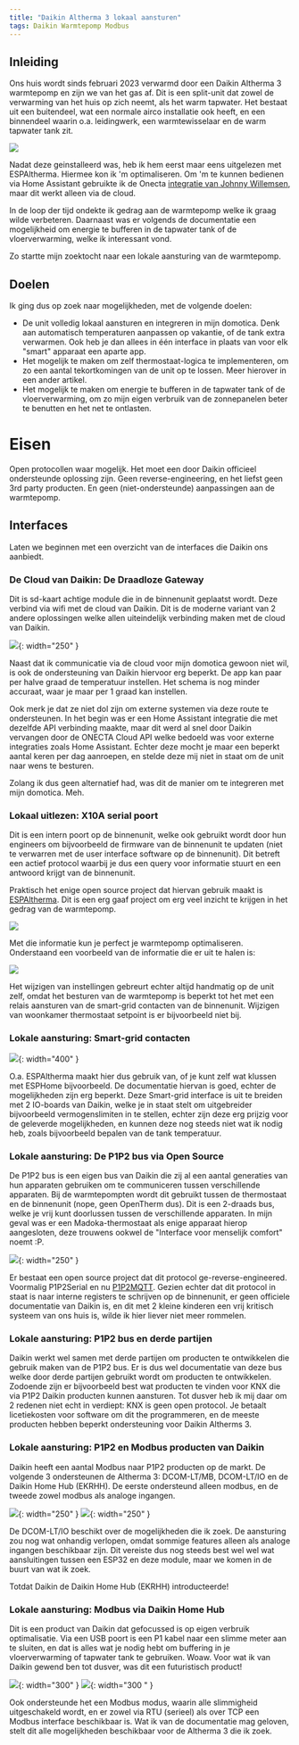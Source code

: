 ```yaml
---
title: "Daikin Altherma 3 lokaal aansturen"
tags: Daikin Warmtepomp Modbus
---
```


## Inleiding

Ons huis wordt sinds februari 2023 verwarmd door een Daikin Altherma 3 warmtepomp en zijn we van het gas af. Dit is een split-unit dat zowel de verwarming van het huis op zich neemt, als het warm tapwater. Het bestaat uit een buitendeel, wat een normale airco installatie ook heeft, en een binnendeel waarin o.a. leidingwerk, een warmtewisselaar en de warm tapwater tank zit. 

![](/assets/images/daikin_altherma_3/units.png)

Nadat deze geinstalleerd was, heb ik hem eerst maar eens uitgelezen met ESPAltherma. Hiermee kon ik 'm optimaliseren. Om 'm te kunnen bedienen via Home Assistant gebruikte ik de Onecta [integratie van Johnny Willemsen](https://github.com/jwillemsen/daikin_onecta), maar dit werkt alleen via de cloud.

In de loop der tijd ondekte ik gedrag aan de warmtepomp welke ik graag wilde verbeteren. Daarnaast was er volgends de documentatie een mogelijkheid om energie te bufferen in de tapwater tank of de vloerverwarming, welke ik interessant vond.

Zo startte mijn zoektocht naar een lokale aansturing van de warmtepomp.

## Doelen

Ik ging dus op zoek naar mogelijkheden, met de volgende doelen:
- De unit volledig lokaal aansturen en integreren in mijn domotica. Denk aan automatisch temperaturen aanpassen op vakantie, of de tank extra verwarmen. Ook heb je dan allees in één interface in plaats van voor elk "smart" apparaat een aparte app.
- Het mogelijk te maken om zelf thermostaat-logica te implementeren, om zo een aantal tekortkomingen van de unit op te lossen. Meer hierover in een ander artikel.
- Het mogelijk te maken om energie te bufferen in de tapwater tank of de vloerverwarming, om zo mijn eigen verbruik van de zonnepanelen beter te benutten en het net te ontlasten.

# Eisen

Open protocollen waar mogelijk. Het moet een door Daikin officieel ondersteunde oplossing zijn. Geen reverse-engineering, en het liefst geen 3rd party producten. En geen (niet-ondersteunde) aanpassingen aan de warmtepomp.

## Interfaces

Laten we beginnen met een overzicht van de interfaces die Daikin ons aanbiedt.

### De Cloud van Daikin: De Draadloze Gateway

Dit is sd-kaart achtige module die in de binnenunit geplaatst wordt. Deze verbind via wifi met de cloud van Daikin. Dit is de moderne variant van 2 andere oplossingen welke allen uiteindelijk verbinding maken met de cloud van Daikin.

![](/assets/images/daikin_altherma_3/wifi-sd-card.png){: width="250" }

Naast dat ik communicatie via de cloud voor mijn domotica gewoon niet wil, is ook de ondersteuning van Daikin hiervoor erg beperkt. De app kan paar per halve graad de temperatuur instellen. Het schema is nog minder accuraat, waar je maar per 1 graad kan instellen.

Ook merk je dat ze niet dol zijn om externe systemen via deze route te ondersteunen. In het begin was er een Home Assistant integratie die met dezelfde API verbinding maakte, maar dit werd al snel door Daikin vervangen door de ONECTA Cloud API welke bedoeld was voor externe integraties zoals Home Assistant. Echter deze mocht je maar een beperkt aantal keren per dag aanroepen, en stelde deze mij niet in staat om de unit naar wens te besturen.

Zolang ik dus geen alternatief had, was dit de manier om te integreren met mijn domotica. Meh.

### Lokaal uitlezen: X10A serial poort

Dit is een intern poort op de binnenunit, welke ook gebruikt wordt door hun engineers om bijvoorbeeld de firmware van de binnenunit te updaten (niet te verwarren met de user interface software op de binnenunit). Dit betreft een actief protocol waarbij je dus een query voor informatie stuurt en een antwoord krijgt van de binnenunit. 

Praktisch het enige open source project dat hiervan gebruik maakt is [ESPAltherma](https://github.com/raomin/ESPAltherma). Dit is een erg gaaf project om erg veel inzicht te krijgen in het gedrag van de warmtepomp. 

![](/assets/images/daikin_altherma_3/espaltherma.png)

Met die informatie kun je perfect je warmtepomp optimaliseren. Onderstaand een voorbeeld van de informatie die er uit te halen is:

![](/assets/images/daikin_altherma_3/grafana.png)

Het wijzigen van instellingen gebreurt echter altijd handmatig op de unit zelf, omdat het besturen van de warmtepomp is beperkt tot het met een relais aansturen van de smart-grid contacten van de binnenunit. Wijzigen van woonkamer thermostaat setpoint is er bijvoorbeeld niet bij.

### Lokale aansturing: Smart-grid contacten

![](/assets/images/daikin_altherma_3/smart-grid.png){: width="400" }

O.a. ESPAltherma maakt hier dus gebruik van, of je kunt zelf wat klussen met ESPHome bijvoorbeeld. De documentatie hiervan is goed, echter de mogelijkheden zijn erg beperkt. Deze Smart-grid interface is uit te breiden met 2 IO-boards van Daikin, welke je in staat stelt om uitgebreider bijvoorbeeld vermogenslimiten in te stellen, echter zijn deze erg prijzig voor de geleverde mogelijkheden, en kunnen deze nog steeds niet wat ik nodig heb, zoals bijvoorbeeld bepalen van de tank temperatuur.

### Lokale aansturing: De P1P2 bus via Open Source

De P1P2 bus is een eigen bus van Daikin die zij al een aantal generaties van hun apparaten gebruiken om te communiceren tussen verschillende apparaten. Bij de warmtepompten wordt dit gebruikt tussen de thermostaat en de binnenunit (nope, geen OpenTherm dus). Dit is een 2-draads bus, welke je vrij kunt doorlussen tussen de verschillende apparaten. In mijn geval was er een Madoka-thermostaat als enige apparaat hierop aangesloten, deze trouwens ookwel de "Interface voor menselijk comfort" noemt :P.

![](/assets/images/daikin_altherma_3/thermostat.png){: width="250" }

Er bestaat een open source project dat dit protocol ge-reverse-engineered. Voormalig P1P2Serial en nu [P1P2MQTT](https://github.com/Arnold-n/P1P2MQTT). Gezien echter dat dit protocol in staat is naar interne registers te schrijven op de binnenunit, er geen officiele documentatie van Daikin is, en dit met 2 kleine kinderen een vrij kritisch systeem van ons huis is, wilde ik hier liever niet meer rommelen.

### Lokale aansturing: P1P2 bus en derde partijen

Daikin werkt wel samen met derde partijen om producten te ontwikkelen die gebruik maken van de P1P2 bus. Er is dus wel documentatie van deze bus welke door derde partijen gebruikt wordt om producten te ontwikkelen. Zodoende zijn er bijvoorbeeld best wat producten te vinden voor KNX die via P1P2 Daikin producten kunnen aansturen. Tot dusver heb ik mij daar om 2 redenen niet echt in verdiept: KNX is geen open protocol. Je betaalt licetiekosten voor software om dit the programmeren, en de meeste producten hebben beperkt ondersteuning voor Daikin Altherms 3.

### Lokale aansturing: P1P2 en Modbus producten van Daikin

Daikin heeft een aantal Modbus naar P1P2 producten op de markt. De volgende 3 ondersteunen de Altherma 3: DCOM-LT/MB, DCOM-LT/IO en de Daikin Home Hub (EKRHH). De eerste ondersteund alleen modbus, en de tweede zowel modbus als analoge ingangen.

![](/assets/images/daikin_altherma_3/dcom-lt-mb.png){: width="250" } ![](/assets/images/daikin_altherma_3/dcom-lt-io.png){: width="250" }

De DCOM-LT/IO beschikt over de mogelijkheden die ik zoek. De aansturing zou nog wat onhandig verlopen, omdat sommige features alleen als analoge ingangen beschikbaar zijn. Dit vereiste dus nog steeds best wel wel wat aansluitingen tussen een ESP32 en deze module, maar we komen in de buurt van wat ik zoek.

Totdat Daikin de Daikin Home Hub (EKRHH) introducteerde!

### Lokale aansturing: Modbus via Daikin Home Hub

Dit is een product van Daikin dat gefocussed is op eigen verbruik optimalisatie. Via een USB poort is een P1 kabel naar een slimme meter aan te sluiten, en dat is alles wat je nodig hebt om buffering in je vloerverwarming of tapwater tank te gebruiken. Woaw. Voor wat ik van Daikin gewend ben tot dusver, was dit een futuristisch product!

![](/assets/images/daikin_altherma_3/ekrhh.png){: width="300" } ![](/assets/images/daikin_altherma_3/ekrhh-connect.png){: width="300  " }

Ook ondersteunde het een Modbus modus, waarin alle slimmigheid uitgeschakeld wordt, en er zowel via RTU (serieel) als over TCP een Modbus interface beschikbaar is. Wat ik van de documentatie mag geloven, stelt dit alle mogelijkheden beschikbaar voor de Altherma 3 die ik zoek.
